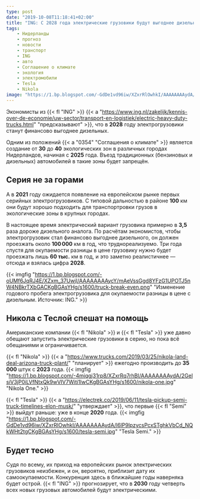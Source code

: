 ```yaml
---
type: post
date: "2019-10-08T11:18:41+02:00"
title: "ING: С 2028 года электрические грузовики будут выгоднее дизельных"
tags:
    - Нидерланды
    - прогноз
    - новости
    - транспорт
    - ING
    - авто
    - Соглашение о климате
    - экология
    - электромобили
    - Tesla
    - Nikola
image: "https://1.bp.blogspot.com/-GdDe1vd96iw/XZxrRlOwhkI/AAAAAAAAydA/l6lP9lpzycsPcxSTghkVbCd_NQkWHt2tgCKgBGAsYHg/s1600/tesla-semi.jpg"
---
```


Экономисты из {{< fl "ING" >}} {{< a "https://www.ing.nl/zakelijk/kennis-over-de-economie/uw-sector/transport-en-logistiek/electric-heavy-duty-trucks.html" "предсказывают" >}}, что в **2028** году электрогрузовики станут финансово выгоднее дизельных.

Одним из положений {{< a "0354" "Соглашения о климате" >}} является создание от **30** до **40** экологических зон в различных городах Нидерландов, начиная с **2025** года. Въезд традиционных (бензиновых и дизельных) автомобилей в такие зоны будет запрещён.

<!--more-->

## Серия не за горами

А в **2021** году ожидается появление на европейском рынке первых серийных электрогрузовиков. С типовой дальностью в районе **100** км они будут хорошо подходить для транспортровки грузов в экологические зоны в крупных городах.

В настоящее время электрический вариант грузовика примерно в **3,5** раза дороже дизельного аналога. По расчётам экономистов, чтобы электрогрузовик стал финансово выгоднее дизельного, он должен проезжать около **100 000** км в год, что труднореализуемо. Три года спустя для окупаемости разницы в цене грузовику нужно будет проезжать лишь **60 тыс.** км в год, и это заметно реалистичнее — отсюда и взялась цифра **2028**.

{{< imgfig "https://1.bp.blogspot.com/-oUMf6JqRJ4E/XZxm_37UwjI/AAAAAAAAycY/mAeVssGgd8YFzG1UPOTJ5nW4NBkrTXbGACKgBGAsYHg/s1600/truck-break-even.png" "Изменение годового пробега электрогрузовика для окупаемости разницы в цене с дизельным. Источник: ING." >}}

## Никола с Теслой спешат на помощь

Американские компании {{< fl "Nikola" >}} и {{< fl "Tesla" >}} уже давно обещают запустить электрические грузовики в серию, но пока всё обещаниями и ограничивается.

{{< fl "Nikola" >}} {{< a "https://www.trucks.com/2019/03/25/nikola-land-deal-arizona-truck-plant/" "планирует" >}} ежегодно производить до **35 000** штук с **2023** года.
{{< imgfig "https://1.bp.blogspot.com/-4mjqgj31rp8/XZxrRq7rhBI/AAAAAAAAydA/2GelsiV3jP0iLVfNtxQk9wVIV7Witi1lwCKgBGAsYHg/s1600/nikola-one.jpg" "Nikola One." >}}

 {{< fl "Tesla" >}} {{< a "https://electrek.co/2019/06/11/tesla-pickup-semi-truck-timelines-elon-musk/" "утверждает" >}}, что первые {{< fl "Semi" >}} выйдут раньше: уже в конце **2020** года.
{{< imgfig "https://1.bp.blogspot.com/-GdDe1vd96iw/XZxrRlOwhkI/AAAAAAAAydA/l6lP9lpzycsPcxSTghkVbCd_NQkWHt2tgCKgBGAsYHg/s1600/tesla-semi.jpg" "Tesla Semi." >}}

## Будет тесно

Судя по всему, их приход на европейских рынок электрических грузовиков неизбежен, и он, вероятно, приблизит дату их самоокупаемости. Конкуренция здесь в ближайшие годы наверняка будет острой. {{< fl "ING" >}} прогнозирует, что в **2030** году четверть всех новых грузовых автомобилей будут электрическими.